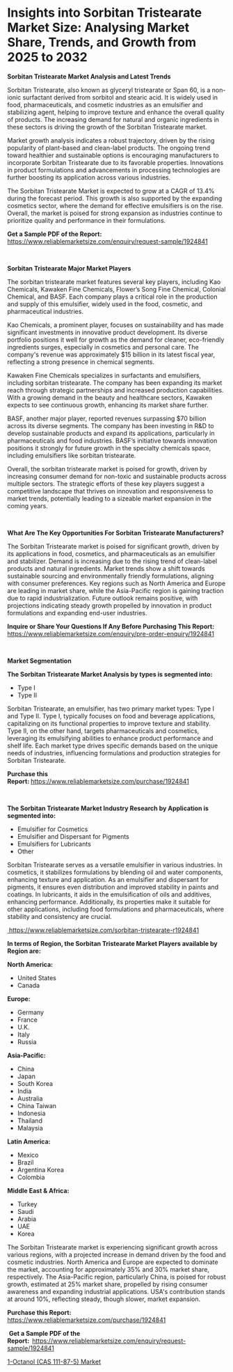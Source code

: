 <p><h1>Insights into Sorbitan Tristearate Market Size: Analysing Market Share, Trends, and Growth from 2025 to 2032</h1></p><p><strong>Sorbitan Tristearate Market Analysis and Latest Trends</strong></p>
<p><p>Sorbitan Tristearate, also known as glyceryl tristearate or Span 60, is a non-ionic surfactant derived from sorbitol and stearic acid. It is widely used in food, pharmaceuticals, and cosmetic industries as an emulsifier and stabilizing agent, helping to improve texture and enhance the overall quality of products. The increasing demand for natural and organic ingredients in these sectors is driving the growth of the Sorbitan Tristearate market.</p><p>Market growth analysis indicates a robust trajectory, driven by the rising popularity of plant-based and clean-label products. The ongoing trend toward healthier and sustainable options is encouraging manufacturers to incorporate Sorbitan Tristearate due to its favorable properties. Innovations in product formulations and advancements in processing technologies are further boosting its application across various industries.</p><p>The Sorbitan Tristearate Market is expected to grow at a CAGR of 13.4% during the forecast period. This growth is also supported by the expanding cosmetics sector, where the demand for effective emulsifiers is on the rise. Overall, the market is poised for strong expansion as industries continue to prioritize quality and performance in their formulations.</p></p>
<p><strong>Get a Sample PDF of the Report:&nbsp;</strong> <a href="https://www.reliablemarketsize.com/enquiry/request-sample/1924841?utm_campaign=1833&utm_medium=2&utm_source=Github&utm_content=ia&utm_term=14012025&utm_id=sorbitan-tristearate">https://www.reliablemarketsize.com/enquiry/request-sample/1924841</a></p>
<p>&nbsp;</p>
<p><strong>Sorbitan Tristearate Major Market Players</strong></p>
<p><p>The sorbitan tristearate market features several key players, including Kao Chemicals, Kawaken Fine Chemicals, Flower’s Song Fine Chemical, Colonial Chemical, and BASF. Each company plays a critical role in the production and supply of this emulsifier, widely used in the food, cosmetic, and pharmaceutical industries.</p><p>Kao Chemicals, a prominent player, focuses on sustainability and has made significant investments in innovative product development. Its diverse portfolio positions it well for growth as the demand for cleaner, eco-friendly ingredients surges, especially in cosmetics and personal care. The company's revenue was approximately $15 billion in its latest fiscal year, reflecting a strong presence in chemical segments.</p><p>Kawaken Fine Chemicals specializes in surfactants and emulsifiers, including sorbitan tristearate. The company has been expanding its market reach through strategic partnerships and increased production capabilities. With a growing demand in the beauty and healthcare sectors, Kawaken expects to see continuous growth, enhancing its market share further.</p><p>BASF, another major player, reported revenues surpassing $70 billion across its diverse segments. The company has been investing in R&D to develop sustainable products and expand its applications, particularly in pharmaceuticals and food industries. BASF’s initiative towards innovation positions it strongly for future growth in the specialty chemicals space, including emulsifiers like sorbitan tristearate.</p><p>Overall, the sorbitan tristearate market is poised for growth, driven by increasing consumer demand for non-toxic and sustainable products across multiple sectors. The strategic efforts of these key players suggest a competitive landscape that thrives on innovation and responsiveness to market trends, potentially leading to a sizeable market expansion in the coming years.</p></p>
<p>&nbsp;</p>
<p><strong>What Are The Key Opportunities For Sorbitan Tristearate Manufacturers?</strong></p>
<p><p>The Sorbitan Tristearate market is poised for significant growth, driven by its applications in food, cosmetics, and pharmaceuticals as an emulsifier and stabilizer. Demand is increasing due to the rising trend of clean-label products and natural ingredients. Market trends show a shift towards sustainable sourcing and environmentally friendly formulations, aligning with consumer preferences. Key regions such as North America and Europe are leading in market share, while the Asia-Pacific region is gaining traction due to rapid industrialization. Future outlook remains positive, with projections indicating steady growth propelled by innovation in product formulations and expanding end-user industries.</p></p>
<p><strong>Inquire or Share Your Questions If Any Before Purchasing This Report:</strong> <a href="https://www.reliablemarketsize.com/enquiry/pre-order-enquiry/1924841?utm_campaign=1833&utm_medium=2&utm_source=Github&utm_content=ia&utm_term=14012025&utm_id=sorbitan-tristearate">https://www.reliablemarketsize.com/enquiry/pre-order-enquiry/1924841</a></p>
<p>&nbsp;</p>
<p><strong>Market Segmentation</strong></p>
<p><strong>The Sorbitan Tristearate Market Analysis by types is segmented into:</strong></p>
<p><ul><li>Type I</li><li>Type II</li></ul></p>
<p><p>Sorbitan Tristearate, an emulsifier, has two primary market types: Type I and Type II. Type I, typically focuses on food and beverage applications, capitalizing on its functional properties to improve texture and stability. Type II, on the other hand, targets pharmaceuticals and cosmetics, leveraging its emulsifying abilities to enhance product performance and shelf life. Each market type drives specific demands based on the unique needs of industries, influencing formulations and production strategies for Sorbitan Tristearate.</p></p>
<p><strong>Purchase this Report:&nbsp;</strong><a href="https://www.reliablemarketsize.com/purchase/1924841?utm_campaign=1833&utm_medium=2&utm_source=Github&utm_content=ia&utm_term=14012025&utm_id=sorbitan-tristearate">https://www.reliablemarketsize.com/purchase/1924841</a></p>
<p>&nbsp;</p>
<p><strong>The Sorbitan Tristearate Market Industry Research by Application is segmented into:</strong></p>
<p><ul><li>Emulsifier for Cosmetics</li><li>Emulsifier and Dispersant for Pigments</li><li>Emulsifiers for Lubricants</li><li>Other</li></ul></p>
<p><p>Sorbitan Tristearate serves as a versatile emulsifier in various industries. In cosmetics, it stabilizes formulations by blending oil and water components, enhancing texture and application. As an emulsifier and dispersant for pigments, it ensures even distribution and improved stability in paints and coatings. In lubricants, it aids in the emulsification of oils and additives, enhancing performance. Additionally, its properties make it suitable for other applications, including food formulations and pharmaceuticals, where stability and consistency are crucial.</p></p>
<p><a href="https://www.reliablemarketsize.com/sorbitan-tristearate-r1924841?utm_campaign=1833&utm_medium=2&utm_source=Github&utm_content=ia&utm_term=14012025&utm_id=sorbitan-tristearate">&nbsp;https://www.reliablemarketsize.com/sorbitan-tristearate-r1924841</a></p>
<p><strong>In terms of Region, the Sorbitan Tristearate Market Players available by Region are:</strong></p>
<p>
    <p> <strong> North America: </strong>
        <ul>
            <li>United States</li>
            <li>Canada</li>
        </ul>
        </p> 
    <p> <strong> Europe: </strong>
        <ul>
            <li>Germany</li>
            <li>France</li>
            <li>U.K.</li>
            <li>Italy</li>
            <li>Russia</li>
        </ul>
        </p> 
    <p> <strong> Asia-Pacific: </strong>
        <ul>
            <li>China</li>
            <li>Japan</li>
            <li>South Korea</li>
            <li>India</li>
            <li>Australia</li>
            <li>China Taiwan</li>
            <li>Indonesia</li>
            <li>Thailand</li>
            <li>Malaysia</li>
        </ul>
        </p> 
    <p> <strong> Latin America: </strong>
        <ul>
            <li>Mexico</li>
            <li>Brazil</li>
            <li>Argentina Korea</li>
            <li>Colombia</li>
        </ul>
        </p> 
    <p> <strong> Middle East & Africa: </strong>
        <ul>
            <li>Turkey</li>
            <li>Saudi</li>
            <li>Arabia</li>
            <li>UAE</li>
            <li>Korea</li>
        </ul>
    </p>
    </p>
<p><p>The Sorbitan Tristearate market is experiencing significant growth across various regions, with a projected increase in demand driven by the food and cosmetic industries. North America and Europe are expected to dominate the market, accounting for approximately 35% and 30% market share, respectively. The Asia-Pacific region, particularly China, is poised for robust growth, estimated at 25% market share, propelled by rising consumer awareness and expanding industrial applications. USA's contribution stands at around 10%, reflecting steady, though slower, market expansion.</p></p>
<p><strong>Purchase this Report: </strong><a href="https://www.reliablemarketsize.com/purchase/1924841?utm_campaign=1833&utm_medium=2&utm_source=Github&utm_content=ia&utm_term=14012025&utm_id=sorbitan-tristearate">https://www.reliablemarketsize.com/purchase/1924841</a></p>
<p>&nbsp;<strong>Get a Sample PDF of the Report:&nbsp;&nbsp;</strong><a href="https://www.reliablemarketsize.com/enquiry/request-sample/1924841?utm_campaign=1833&utm_medium=2&utm_source=Github&utm_content=ia&utm_term=14012025&utm_id=sorbitan-tristearate">https://www.reliablemarketsize.com/enquiry/request-sample/1924841</a></p>
<p><strong></strong></p>
<p><p><a href="https://github.com/FassouRP/Market-Research-Report-List-6/blob/main/1-octanol-cas-111-87-5-market.md?utm_campaign=1833&utm_medium=2&utm_source=Github&utm_content=ia&utm_term=14012025&utm_id=sorbitan-tristearate">1-Octanol (CAS 111-87-5) Market</a></p></p>